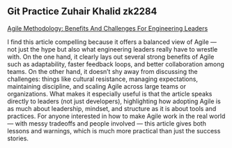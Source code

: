 ## Git Practice Zuhair Khalid zk2284
[Agile Methodology: Benefits And Challenges For Engineering Leaders](https://www.forbes.com/councils/forbestechcouncil/2023/07/19/agile-methodology-benefits-and-challenges-for-engineering-leaders/)

I find this article compelling because it offers a balanced view of Agile — not just the hype but also what engineering leaders really have to wrestle with. On the one hand, it clearly lays out several strong benefits of Agile such as adaptability, faster feedback loops, and better collaboration among teams. On the other hand, it doesn’t shy away from discussing the challenges: things like cultural resistance, managing expectations, maintaining discipline, and scaling Agile across large teams or organizations. What makes it especially useful is that the article speaks directly to leaders (not just developers), highlighting how adopting Agile is as much about leadership, mindset, and structure as it is about tools and practices. For anyone interested in how to make Agile work in the real world — with messy tradeoffs and people involved — this article gives both lessons and warnings, which is much more practical than just the success stories.
